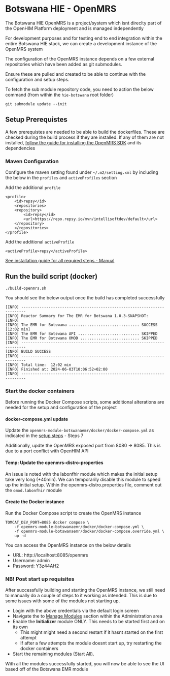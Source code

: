 # Botswana HIE - OpenMRS

The Botswana HIE OpenMRS is a project/system which isnt direclty part of the OpenHIM Platform deployment and is managed independently

For development purposes and for testing end to end integration within the entire Botswana HIE stack, we can create a development instance of the OpenMRS system

The configuration of the OpenMRS instance depends on a few external repositories which have been added as git submodules.

Ensure these are pulled and created to be able to continue with the configuration and setup steps.

To fetch the sub module repository code, you need to action the below command (from within the `hie-botswana` root folder)

```
git submodule update --init
```

## Setup Prerequistes

A few prerequistes are needed to be able to build the dockerfiles. These are checked during the build process if they are installed. If any of them are not installed, [follow the guide for installing the OpenMRS SDK](https://openmrs.atlassian.net/wiki/spaces/docs/pages/25476136/OpenMRS+SDK) and its dependencies

### Maven Configuration

Configure the maven setting found under `~/.m2/setting.xml` by including the below in the `profiles` and `activeProfiles` section

Add the additional `profile`

```
<profile>
    <id>repsy</id>
    <repositories>
    <repository>
        <id>repsy</id>
        <url>https://repo.repsy.io/mvn/intellisoftdev/default</url>
    </repository>
    </repositories>
</profile>
```

Add the additional `activeProfile`

```
<activeProfile>repsy</activeProfile>
```

[See installation guide for all required steps - Manual](https://docs.google.com/document/d/1xrSdsROGDm3H6KlAZ13G408doGsGDaG5071QktwVQcs/edit)

## Run the build script (docker)

`./build-openmrs.sh`

You should see the below output once the build has completed successfully

```
[INFO] ------------------------------------------------------------------------
[INFO] Reactor Summary for The EMR for Botswana 1.0.3-SNAPSHOT:
[INFO] 
[INFO] The EMR for Botswana ............................... SUCCESS [12:02 min]
[INFO] The EMR for Botswana API ........................... SKIPPED
[INFO] The EMR for Botswana OMOD .......................... SKIPPED
[INFO] ------------------------------------------------------------------------
[INFO] BUILD SUCCESS
[INFO] ------------------------------------------------------------------------
[INFO] Total time:  12:02 min
[INFO] Finished at: 2024-06-03T10:06:52+02:00
[INFO] ------------------------------------------------------------------------
```

### Start the docker containers

Before running the Docker Compose scripts, some additional alterations are needed for the setup and configuration of the project

#### docker-compose.yml update

Update the `openmrs-module-botswanaemr/docker/docker-compose.yml` as indicated in the [setup steps](https://docs.google.com/document/d/1xrSdsROGDm3H6KlAZ13G408doGsGDaG5071QktwVQcs/edit#heading=h.344rvhnirz4w) - Steps 7

Additionally, updte the OpenMRS exposed port from 8080 -> 8085. This is due to a port conflict with OpenHIM API

#### Temp: Update the openmrs-distro-properties

An issue is noted with the labonfhir module which makes the initial setup take very long (+40min).
We can temporarily disable this module to speed up the initial setup. Within the openmrs-distro.properties file, comment out the `omod.labonfhir` module

#### Create the Docker instance

Run the Docker Compose script to create the OpenMRS instance

```
TOMCAT_DEV_PORT=8085 docker compose \
    -f openmrs-module-botswanaemr/docker/docker-compose.yml \
    -f openmrs-module-botswanaemr/docker/docker-compose.override.yml \
    up -d
```

You can access the OpenMRS instance on the below details

* URL: http://localhost:8085/openmrs
* Username: admin
* Password: Y3z44AH2

### NB! Post start up requisites

After successfully building and starting the OpenMRS instance, we still need to manually do a couple of steps to it working as intended. This is due to some issues with some of the modules not starting up.

* Login with the above credentials via the default login screen
* Navigate the to [Manage Modules](http://localhost:8085/openmrs/admin/modules/module.list) section within the Administration area
* Enable the **Initializer** module ONLY. This needs to be started first and on its own
    * This might might need a second restart if it hasnt started on the first attempt
    * If after a few attempts the module doesnt start up, try restarting the docker containers
* Start the remaining modules (Start All).

With all the modules successfully started, you will now be able to see the UI based off of the Botswana EMR module
